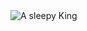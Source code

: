 <img src="https://s3.amazonaws.com/ironboard-learn/lion.jpg" alt="A sleepy King" title="This King is tired of responsibility">
